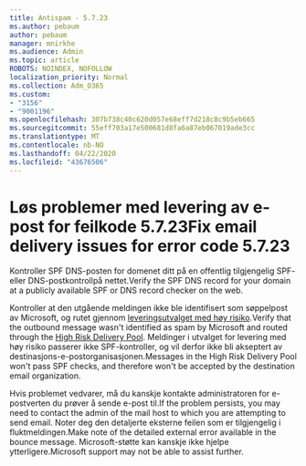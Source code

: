 ```yaml
---
title: Antispam - 5.7.23
ms.author: pebaum
author: pebaum
manager: mnirkhe
ms.audience: Admin
ms.topic: article
ROBOTS: NOINDEX, NOFOLLOW
localization_priority: Normal
ms.collection: Adm_O365
ms.custom:
- "3156"
- "9001196"
ms.openlocfilehash: 307b738c40c620d057e68eff7d218c8c9b5eb665
ms.sourcegitcommit: 55eff703a17e500681d8fa6a87eb067019ade3cc
ms.translationtype: MT
ms.contentlocale: nb-NO
ms.lasthandoff: 04/22/2020
ms.locfileid: "43676506"
---
```

# <a name="fix-email-delivery-issues-for-error-code-5723"></a><span data-ttu-id="f1fbe-102">Løs problemer med levering av e-post for feilkode 5.7.23</span><span class="sxs-lookup"><span data-stu-id="f1fbe-102">Fix email delivery issues for error code 5.7.23</span></span>

<span data-ttu-id="f1fbe-103">Kontroller SPF DNS-posten for domenet ditt på en offentlig tilgjengelig SPF- eller DNS-postkontrollpå nettet.</span><span class="sxs-lookup"><span data-stu-id="f1fbe-103">Verify the SPF DNS record for your domain at a publicly available SPF or DNS record checker on the web.</span></span>

<span data-ttu-id="f1fbe-104">Kontroller at den utgående meldingen ikke ble identifisert som søppelpost av Microsoft, og rutet gjennom [leveringsutvalget med høy risiko](https://docs.microsoft.com/office365/SecurityCompliance/high-risk-delivery-pool-for-outbound-messages).</span><span class="sxs-lookup"><span data-stu-id="f1fbe-104">Verify that the outbound message wasn't identified as spam by Microsoft and routed through the [High Risk Delivery Pool](https://docs.microsoft.com/office365/SecurityCompliance/high-risk-delivery-pool-for-outbound-messages).</span></span> <span data-ttu-id="f1fbe-105">Meldinger i utvalget for levering med høy risiko passerer ikke SPF-kontroller, og vil derfor ikke bli akseptert av destinasjons-e-postorganisasjonen.</span><span class="sxs-lookup"><span data-stu-id="f1fbe-105">Messages in the High Risk Delivery Pool won't pass SPF checks, and therefore won't be accepted by the destination email organization.</span></span>

<span data-ttu-id="f1fbe-106">Hvis problemet vedvarer, må du kanskje kontakte administratoren for e-postverten du prøver å sende e-post til.</span><span class="sxs-lookup"><span data-stu-id="f1fbe-106">If the problem persists, you may need to contact the admin of the mail host to which you are attempting to send email.</span></span> <span data-ttu-id="f1fbe-107">Noter deg den detaljerte eksterne feilen som er tilgjengelig i fluktmeldingen.</span><span class="sxs-lookup"><span data-stu-id="f1fbe-107">Make note of the detailed external error available in the bounce message.</span></span> <span data-ttu-id="f1fbe-108">Microsoft-støtte kan kanskje ikke hjelpe ytterligere.</span><span class="sxs-lookup"><span data-stu-id="f1fbe-108">Microsoft support may not be able to assist further.</span></span>
